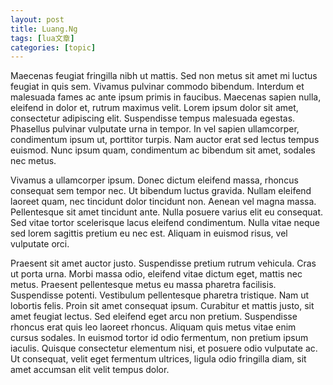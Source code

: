 ```yaml
---
layout: post
title: Luang.Ng 
tags: [lua文章]
categories: [topic]
---
```

Maecenas feugiat fringilla nibh ut mattis. Sed non metus sit amet mi luctus
feugiat in quis sem. Vivamus pulvinar commodo bibendum. Interdum et malesuada
fames ac ante ipsum primis in faucibus. Maecenas sapien nulla, eleifend in
dolor et, rutrum maximus velit. Lorem ipsum dolor sit amet, consectetur
adipiscing elit. Suspendisse tempus malesuada egestas. Phasellus pulvinar
vulputate urna in tempor. In vel sapien ullamcorper, condimentum ipsum ut,
porttitor turpis. Nam auctor erat sed lectus tempus euismod. Nunc ipsum quam,
condimentum ac bibendum sit amet, sodales nec metus.

Vivamus a ullamcorper ipsum. Donec dictum eleifend massa, rhoncus consequat
sem tempor nec. Ut bibendum luctus gravida. Nullam eleifend laoreet quam, nec
tincidunt dolor tincidunt non. Aenean vel magna massa. Pellentesque sit amet
tincidunt ante. Nulla posuere varius elit eu consequat. Sed vitae tortor
scelerisque lacus eleifend condimentum. Nulla vitae neque sed lorem sagittis
pretium eu nec est. Aliquam in euismod risus, vel vulputate orci.

Praesent sit amet auctor justo. Suspendisse pretium rutrum vehicula. Cras ut
porta urna. Morbi massa odio, eleifend vitae dictum eget, mattis nec metus.
Praesent pellentesque metus eu massa pharetra facilisis. Suspendisse potenti.
Vestibulum pellentesque pharetra tristique. Nam ut lobortis felis. Proin sit
amet consequat ipsum. Curabitur et mattis justo, sit amet feugiat lectus. Sed
eleifend eget arcu non pretium. Suspendisse rhoncus erat quis leo laoreet
rhoncus. Aliquam quis metus vitae enim cursus sodales. In euismod tortor id
odio fermentum, non pretium ipsum iaculis. Quisque consectetur elementum nisi,
et posuere odio vulputate ac. Ut consequat, velit eget fermentum ultrices,
ligula odio fringilla diam, sit amet accumsan elit velit tempus dolor.